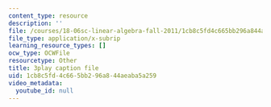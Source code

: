 ```yaml
---
content_type: resource
description: ''
file: /courses/18-06sc-linear-algebra-fall-2011/1cb8c5fd4c665bb296a844aeaba5a259_TX_vooSnhm8.vtt
file_type: application/x-subrip
learning_resource_types: []
ocw_type: OCWFile
resourcetype: Other
title: 3play caption file
uid: 1cb8c5fd-4c66-5bb2-96a8-44aeaba5a259
video_metadata:
  youtube_id: null
---
```

